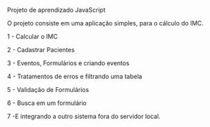 Projeto de aprendizado JavaScript

O projeto consiste em uma aplicação simples, para o cálculo do IMC.

1 - Calcular o IMC

2 - Cadastrar Pacientes

3 - Eventos, Formulários e criando eventos

4 - Tratamentos de erros e filtrando uma tabela

5 - Validação de Formulários

6 - Busca em um formulário

7 -E integrando a outro sistema fora do servidor local.

